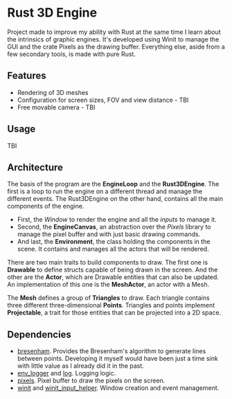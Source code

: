 # Rust 3D Engine

Project made to improve my ability with Rust at the same time I 
learn about the intrinsics of graphic engines. It's developed using 
Winit to manage the GUI and the crate Pixels as the drawing buffer.
Everything else, aside from a few secondary tools, is made with pure
Rust.

## Features

* Rendering of 3D meshes
* Configuration for screen sizes, FOV and view distance - TBI
* Free movable camera - TBI

## Usage

TBI

## Architecture

The basis of the program are the **EngineLoop** and the **Rust3DEngine**.
The first is a loop to run the engine on a different thread and manage
the different events. The Rust3DEngine on the other hand, contains all
the main components of the engine.

* First, the *Window* to render the engine and all the *inputs* to manage it.
* Second, the **EngineCanvas**, an abstraction over the *Pixels* library to 
manage the pixel buffer and with just basic drawing commands.
* And last, the **Environment**, the class holding the components in the scene.
It contains and manages all the actors that will be rendered.

There are two main traits to build components to draw. The first one is
**Drawable** to define structs capable of being drawn in the screen. And
the other are the **Actor**, which are Drawable entities that can also be
updated. An implementation of this one is the **MeshActor**, an actor with a Mesh.

The **Mesh** defines a group of **Triangles** to draw. 
Each triangle contains three different three-dimensional **Points**.
Triangles and points implement **Projectable**, a trait for those
entities that can be projected into a 2D space.

## Dependencies

* [bresenham](https://crates.io/crates/bresenham/0.1.0). Provides the Bresenham's algorithm to generate lines between 
points. Developing it myself would have been just a time sink with little value as I already did it in the past.
* [env_logger](https://crates.io/crates/env_logger) and [log](https://crates.io/crates/log). Logging logic.
* [pixels](https://crates.io/crates/pixels). Pixel buffer to draw the pixels on the screen.
* [winit](https://crates.io/crates/winit) and [winit_input_helper](https://crates.io/crates/winit_input_helper). Window 
creation and event management.
